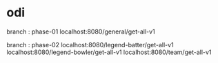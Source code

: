 # odi

branch : phase-01
localhost:8080/general/get-all-v1

branch : phase-02
localhost:8080/legend-batter/get-all-v1
localhost:8080/legend-bowler/get-all-v1
localhost:8080/team/get-all-v1